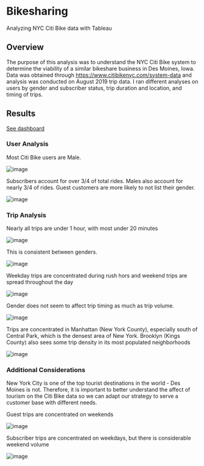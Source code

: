 # Bikesharing
Analyzing NYC Citi Bike data with Tableau

## Overview
The purpose of this analysis was to understand the NYC Citi Bike system to determine the viability of a similar bikeshare business in Des Moines, Iowa. Data was obtained through https://www.citibikenyc.com/system-data and analysis was conducted on August 2019 trip data. I ran different analyses on users by gender and subscriber status, trip duration and location, and timing of trips.

## Results
[See dashboard](https://public.tableau.com/app/profile/shane.doane/viz/NYC_Citi_Bike_Challenge_16486036988930/NYC_Cit_Bike_Story?publish=yes)

### User Analysis
Most Citi Bike users are Male. 

![image](https://user-images.githubusercontent.com/93338132/161446816-26b37df3-377e-4484-a086-fb393421ac72.png)

Subscribers account for over 3/4 of total rides. Males also account for nearly 3/4 of rides. 
Guest customers are more likely to not list their gender.

![image](https://user-images.githubusercontent.com/93338132/161446849-7ff74281-03e2-4292-933a-6dd22675ee96.png)

### Trip Analysis
Nearly all trips are under 1 hour, with most under 20 minutes

![image](https://user-images.githubusercontent.com/93338132/161446891-b9d2d63a-c1ef-4f20-a9d1-4c121a3aec62.png)

This is consistent between genders.

![image](https://user-images.githubusercontent.com/93338132/161447533-79528309-3301-4071-a849-b1e659249bb8.png)


Weekday trips are concentrated during rush hors and weekend trips are spread throughout the day

![image](https://user-images.githubusercontent.com/93338132/161447018-f9ab8e57-ddaf-4370-ab52-6af8d0847182.png)

Gender does not seem to affect trip timing as much as trip volume.

![image](https://user-images.githubusercontent.com/93338132/161447390-4da21c55-7e18-44e9-9e89-97812a560525.png)

Trips are concentrated in Manhattan (New York County), especially south of Central Park, which is the densest area of New York. Brooklyn (Kings County) also sees some trip density in its most populated neighborhoods

![image](https://user-images.githubusercontent.com/93338132/161447178-c59dfdfa-acc1-411b-b918-629aab43567b.png)



### Additional Considerations
New York City is one of the top tourist destinations in the world - Des Moines is not. Therefore, it is important to better understand the affect of tourism on the Citi Bike data so we can adapt our strategy to serve a customer base with different needs. 

Guest trips are concentrated on weekends

![image](https://user-images.githubusercontent.com/93338132/161447339-ff480655-a07a-427f-827b-36f4e30fcaf6.png)

Subscriber trips are concentrated on weekdays, but there is considerable weekend volume

![image](https://user-images.githubusercontent.com/93338132/161447366-8e8fded0-b635-4d03-81b4-4d0f4002dfad.png)

